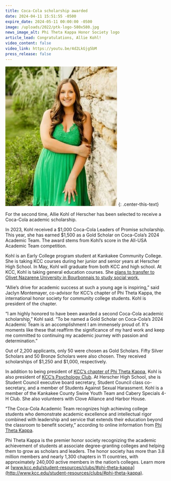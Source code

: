 ```yaml
---
title: Coca-Cola scholarship awarded
date: 2024-04-11 15:51:55 -0500
expire_date: 2024-05-11 00:00:00 -0500
image: /uploads/2022/ptk-logo-580x580.jpg
news_image_alt: Phi Theta Kappa Honor Society logo
article_lead: Congratulations, Allie Kohl!
video_content: false
video_link: https://youtu.be/4d2LkGjg5bM
press_release: false
---
```

![Allie Kohl](/uploads/2023/alliekohl-350x436.jpg "Allie Kohl")
{: .center-this-text}

For the second time, Allie Kohl of Herscher has been selected to receive a Coca-Cola academic scholarship.

In 2023, Kohl received a $1,000 Coca-Cola Leaders of Promise scholarship. This year, she has earned $1,500 as a Gold Scholar on Coca-Cola’s 2024 Academic Team. The award stems from Kohl’s score in the All-USA Academic Team competition.

Kohl is an Early College program student at Kankakee Community College. She is taking KCC courses during her junior and senior years at Herscher High School. In May, Kohl will graduate from both KCC and high school. At KCC, Kohl is taking general education courses. She [plans to transfer to Olivet Nazarene University in Bourbonnais to study social work.]()

“Allie’s drive for academic success at such a young age is inspiring,” said Jaclyn Montemayer, co-advisor for KCC’s chapter of Phi Theta Kappa, the international honor society for community college students. Kohl is president of the chapter.

“I am highly honored to have been awarded a second Coca-Cola academic scholarship,” Kohl said. “To be named a Gold Scholar on Coca-Cola’s 2024 Academic Team is an accomplishment I am immensely proud of. It's moments like these that reaffirm the significance of my hard work and keep me committed to continuing my academic journey with passion and determination.”

Out of 2,200 applicants, only 50 were chosen as Gold Scholars. Fifty Silver Scholars and 50 Bronze Scholars were also chosen. They received scholarships of $1,250 and $1,000, respectively.

In addition to being president of [KCC’s chapter of Phi Theta Kappa](https://www.kcc.edu/student-resources/clubs/#phi-theta-kappa), Kohl is also president of [KCC’s Psychology Club](https://www.kcc.edu/student-resources/clubs/#psychology-club). At Herscher High School, she is Student Council executive board secretary, Student Council class co-secretary, and a member of Students Against Sexual Harassment. Kohl is a member of the Kankakee County Swine Youth Team and Cabery Specials 4-H Club. She also volunteers with Clove Alliance and Harbor House.

“The Coca-Cola Academic Team recognizes high achieving college students who demonstrate academic excellence and intellectual rigor combined with leadership and service that extends their education beyond the classroom to benefit society,” according to online information from [Phi Theta Kappa](https://www.ptk.org/scholarships/bachelors-degree/coca-cola-academic-team/).

Phi Theta Kappa is the premier honor society recognizing the academic achievement of students at associate degree-granting colleges and helping them to grow as scholars and leaders. The honor society has more than 3.8 million members and nearly 1,300 chapters in 11 countries, with approximately 240,000 active members in the nation’s colleges. Learn more at [www.kcc.edu/student-resources/clubs/#phi-theta-kappa](http://www.kcc.edu/student-resources/clubs/#phi-theta-kappa).